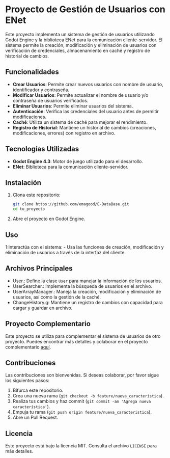 # Proyecto de Gestión de Usuarios con ENet

Este proyecto implementa un sistema de gestión de usuarios utilizando Godot Engine y la biblioteca ENet para la comunicación cliente-servidor. El sistema permite la creación, modificación y eliminación de usuarios con verificación de credenciales, almacenamiento en caché y registro de historial de cambios.

## Funcionalidades

- **Crear Usuarios**: Permite crear nuevos usuarios con nombre de usuario, identificador y contraseña.
- **Modificar Usuarios**: Permite actualizar el nombre de usuario y/o contraseña de usuarios verificados.
- **Eliminar Usuarios**: Permite eliminar usuarios del sistema.
- **Autenticación**: Verifica las credenciales del usuario antes de permitir modificaciones.
- **Caché**: Utiliza un sistema de caché para mejorar el rendimiento.
- **Registro de Historial**: Mantiene un historial de cambios (creaciones, modificaciones, errores) con registro en archivo.

## Tecnologías Utilizadas

- **Godot Engine 4.3**: Motor de juego utilizado para el desarrollo.
- **ENet**: Biblioteca para la comunicación cliente-servidor.


## Instalación

1. Clona este repositorio:
    ```sh
    git clone https://github.com/emagood/E-DataBase.git
    cd tu_proyecto
    ```

2. Abre el proyecto en Godot Engine.

## Uso

1:Interactúa con el sistema:
    - Usa las funciones de creación, modificación y eliminación de usuarios a través de la interfaz del cliente.

## Archivos Principales

- User.: Define la clase `User` para manejar la información de los usuarios.
- UserSearcher.: Implementa la búsqueda de usuarios en el archivo.
- UserArrayManager.: Maneja la creación, modificación y eliminación de usuarios, así como la gestión de la caché.
- ChangeHistory.g: Mantiene un registro de cambios con capacidad para cargar y guardar en archivo.

## Proyecto Complementario

Este proyecto se utiliza para complementar el sistema de usuarios de otro proyecto. Puedes encontrar más detalles y colaborar en el proyecto complementario [aquí](https://github.com/emagood/Enet-Godot-Multi-User.git).

## Contribuciones

Las contribuciones son bienvenidas. Si deseas colaborar, por favor sigue los siguientes pasos:

1. Bifurca este repositorio.
2. Crea una nueva rama (`git checkout -b feature/nueva_caracteristica`).
3. Realiza tus cambios y haz commit (`git commit -am 'Agrega nueva característica'`).
4. Empuja tu rama (`git push origin feature/nueva_caracteristica`).
5. Abre un Pull Request.

## Licencia

Este proyecto está bajo la licencia MIT. Consulta el archivo `LICENSE` para más detalles.





 
